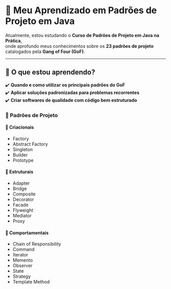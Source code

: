 # 🚀 Meu Aprendizado em Padrões de Projeto em Java  

Atualmente, estou estudando o **Curso de Padrões de Projeto em Java na Prática**,  
onde aprofundo meus conhecimentos sobre os **23 padrões de projeto**  
catalogados pela **Gang of Four (GoF)**.  

---

## 📌 O que estou aprendendo?  

✔️ **Quando e como utilizar os principais padrões do GoF**  
✔️ **Aplicar soluções padronizadas para problemas recorrentes**  
✔️ **Criar softwares de qualidade com código bem estruturado**  

### 🔹 Padrões de Projeto  

#### 🔹 Criacionais  
- Factory  
- Abstract Factory  
- Singleton  
- Builder  
- Prototype  

#### 🔹 Estruturais  
- Adapter  
- Bridge  
- Composite  
- Decorator  
- Facade  
- Flyweight  
- Mediator  
- Proxy  

#### 🔹 Comportamentais  
- Chain of Responsibility  
- Command  
- Iterator  
- Memento  
- Observer  
- State  
- Strategy  
- Template Method
